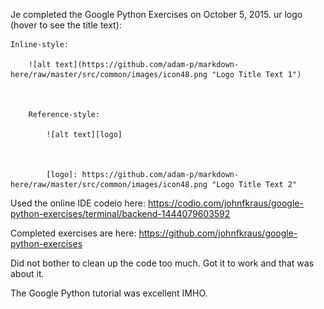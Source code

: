 
Je completed the Google Python Exercises on October 5, 2015.
ur logo (hover to see the title text):



	Inline-style: 

		![alt text](https://github.com/adam-p/markdown-here/raw/master/src/common/images/icon48.png "Logo Title Text 1")



		Reference-style: 

			![alt text][logo]



			[logo]: https://github.com/adam-p/markdown-here/raw/master/src/common/images/icon48.png "Logo Title Text 2"

Used the online IDE codeio here:
https://codio.com/johnfkraus/google-python-exercises/terminal/backend-1444079603592

Completed exercises are here:
https://github.com/johnfkraus/google-python-exercises

Did not bother to clean up the code too much.  Got it to work and that was about it.

The Google Python tutorial was excellent IMHO.




